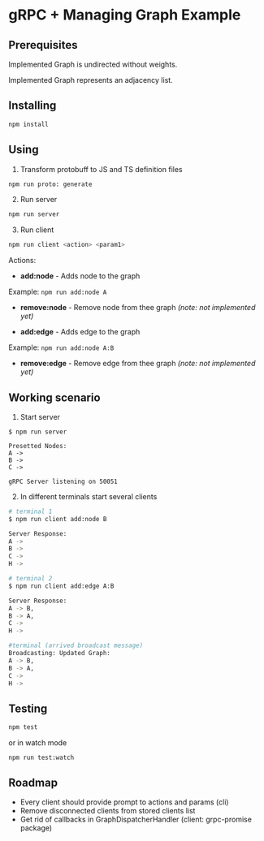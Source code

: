 # gRPC + Managing Graph Example

## Prerequisites

Implemented Graph is undirected without weights.

Implemented Graph represents an adjacency list.

## Installing

```bash
npm install
```

## Using

1. Transform protobuff to JS and TS definition files

```bash
npm run proto: generate
```

2. Run server

```bash
npm run server
```

3. Run client

```bash
npm run client <action> <param1>
```

Actions:

- **add:node** - Adds node to the graph

Example: `npm run add:node A`

- **remove:node** - Remove node from thee graph _(note: not implemented yet)_

- **add:edge** - Adds edge to the graph

Example: `npm run add:node A:B`

- **remove:edge** - Remove edge from thee graph _(note: not implemented yet)_

## Working scenario

1. Start server

```
$ npm run server

Presetted Nodes:
A ->
B ->
C ->

gRPC Server listening on 50051
```

2. In different terminals start several clients

```bash
# terminal 1
$ npm run client add:node B

Server Response:
A ->
B ->
C ->
H ->

# terminal 2
$ npm run client add:edge A:B

Server Response:
A -> B,
B -> A,
C ->
H ->

#terminal (arrived broadcast message)
Broadcasting: Updated Graph:
A -> B,
B -> A,
C ->
H ->

```

## Testing

```bash
npm test
```

or in watch mode

```
npm run test:watch
```

## Roadmap

- Every client should provide prompt to actions and params (cli)
- Remove disconnected clients from stored clients list
- Get rid of callbacks in GraphDispatcherHandler (client: grpc-promise package)
